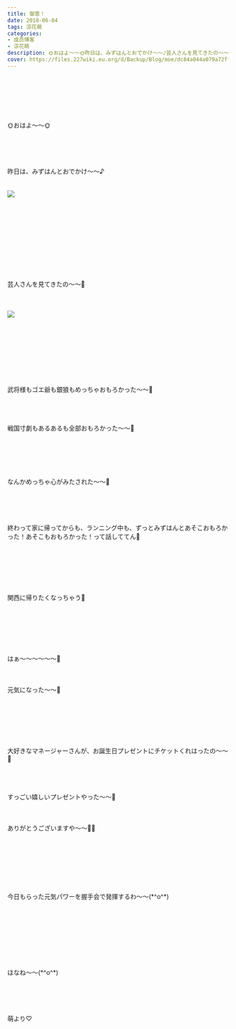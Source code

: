 ```yaml
---
title: 御意！
date: 2018-06-04
tags: 涼花萌
categories: 
- 成员博客
- 涼花萌
description: 🌞おはよ〜〜🌞昨日は、みずはんとおでかけ～～♪芸人さんを見てきたの〜〜💓武将様もゴエ爺も銀狼もめっちゃおもろかった〜〜...
cover: https://files.227wiki.eu.org/d/Backup/Blog/moe/dc84a044a079a72ff129e46533e7f.jpg 
---
```

<div class="blog_detail__main">
<br/>
<br/>
<br/>
<br/>
<br/>
<br/>
🌞おはよ〜〜🌞<br/>
<br/>
<br/>
<br/>
<br/>
<br/>
昨日は、みずはんとおでかけ～～♪<br/>
<br/>
<br/>
<img src="https://files.227wiki.eu.org/d/Backup/Blog/moe/dc84a044a079a72ff129e46533e7f.jpg"><br/>
<br/>
<br/>
<br/>
<br/>
<br/>
<br/>
<br/>
<br/>
<br/>
<br/>
<br/>
芸人さんを見てきたの〜〜💓<br/>
<br/>
<br/>
<br/>
<img src="https://files.227wiki.eu.org/d/Backup/Blog/moe/dc84a044a079a72ff129e46533e7f-01.jpg"><br/>
<br/>
<br/>
<br/>
<br/>
<br/>
<br/>
<br/>
<br/>
<br/>
武将様もゴエ爺も銀狼もめっちゃおもろかった〜〜💓<br/>
<br/>
<br/>
<br/>
<br/>
戦国寸劇もあるあるも全部おもろかった〜〜💓<br/>
<br/>
<br/>
<br/>
<br/>
<br/>
<br/>
なんかめっちゃ心がみたされた〜〜💓<br/>
<br/>
<br/>
<br/>
<br/>
<br/>
終わって家に帰ってからも、ランニング中も、ずっとみずはんとあそこおもろかった！あそこもおもろかった！って話しててん🤗<br/>
<br/>
<br/>
<br/>
<br/>
<br/>
<br/>
<br/>
関西に帰りたくなっちゃう💓<br/>
<br/>
<br/>
<br/>
<br/>
<br/>
<br/>
<br/>
はぁ〜〜〜〜〜〜💓<br/>
<br/>
<br/>
<br/>
元気になった〜〜💓<br/>
<br/>
<br/>
<br/>
<br/>
<br/>
<br/>
<br/>
大好きなマネージャーさんが、お誕生日プレゼントにチケットくれはったの〜〜💓<br/>
<br/>
<br/>
<br/>
<br/>
すっごい嬉しいプレゼントやった〜〜🙈<br/>
<br/>
<br/>
<br/>
ありがとうございますや〜〜💓💓<br/>
<br/>
<br/>
<br/>
<br/>
<br/>
<br/>
<br/>
<br/>
今日もらった元気パワーを握手会で発揮するわ〜〜(*^o^*)<br/>
<br/>
<br/>
<br/>
<br/>
<br/>
<br/>
<br/>
<br/>
<br/>
ほなね〜〜(*^o^*)<br/>
<br/>
<br/>
<br/>
<br/>
<br/>
萌より♡
<!--twitter-->

<!--//twitter-->
</img></img></div>